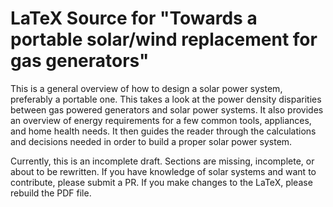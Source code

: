 # LaTeX Source for "Towards a portable solar/wind replacement for gas generators"

This is a general overview of how to design a solar power system, preferably a portable one. This takes a look at the power density disparities between gas powered generators and solar power systems. It also provides an overview of energy requirements for a few common tools, appliances, and home health needs. It then guides the reader through the calculations and decisions needed in order to build a proper solar power system.

Currently, this is an incomplete draft. Sections are missing, incomplete, or about to be rewritten. If you have knowledge of solar systems and want to contribute, please submit a PR. If you make changes to the LaTeX, please rebuild the PDF file.
